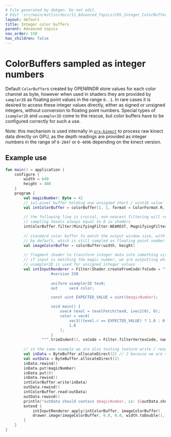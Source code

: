 ```yaml
---
# File generated by dokgen. Do not edit. 
# Edit 'src/main/kotlin/docs/11_Advanced_Topics/C05_Integer_ColorBuffers.kt' instead.
layout: default
title: Integer color buffers
parent: Advanced topics
nav_order: 150
has_children: false
---
```

 
# ColorBuffers sampled as integer numbers

Default `ColorBuffer`s created by OPENRNDR store values for each color 
channel as byte, however when used in shaders they are provided by 
`sampler2D` as floating point values in the range `0..1`. 
In rare cases it is desired to access these integer values directly,
either as signed or unsigned integers, without conversion to floating 
point numbers.
Special types of `isampler2D` and `usampler2D` come to the rescue, 
but color buffers have to be configured correctly for such a use.

Note: this mechanism is used internally in
[`orx-kinect`](https://guide.openrndr.org/OPENRNDRExtras/kinect.html) 
to process raw kinect data directly on GPU, as the depth readings are 
provided as integer numbers in the range
of `0-2047` or `0-4096` depending on the kinect version.

## Example use 
 
```kotlin
fun main() = application {
    configure {
        width = 640
        height = 480
    }
    program {
        val magicNumber: Byte = 42
        // 1x1-pixel buffer holding one unsigned short / uint16 value
        val intColorBuffer = colorBuffer(1, 1, format = ColorFormat.R, type = ColorType.UINT16_INT)
        
        // the following line is crucial, non-nearest filtering will result in
        // sampling texels always equal to 0 in shaders
        intColorBuffer.filter(MinifyingFilter.NEAREST, MagnifyingFilter.NEAREST)
        
        // standard color buffer to match the output window size, with ColorType.UINT8
        // by default, which is still sampled as floating point number in shaders
        val imageColorBuffer = colorBuffer(width, height)
        
        // fragment shader to transform integer data into something visible
        // if input is matching the magic number, we are outputting whiteness
        // usampler2D is used for unsigned integer values
        val intInputRenderer = Filter(Shader.createFromCode(fsCode = """
                    #version 330
                    
                    uniform usampler2D tex0;
                    out     vec4 color;

                    const uint EXPECTED_VALUE = uint($magicNumber);

                    void main() {
                        uvec4 texel = texelFetch(tex0, ivec2(0), 0);
                        color = vec4(
                            vec3((texel.r == EXPECTED_VALUE) ? 1.0 : 0.0),
                            1.0
                        );
                    }
                """.trimIndent(), vsCode = Filter.filterVertexCode, name = "shader with usampler2D as input"))
        
        // in the same example we are also testing texture write / read
        val inData = ByteBuffer.allocateDirect(2) // 2 because we are storing shorts
        val outData = ByteBuffer.allocateDirect(2)
        inData.rewind()
        inData.put(magicNumber)
        inData.put(0)
        inData.rewind()
        intColorBuffer.write(inData)
        outData.rewind()
        intColorBuffer.read(outData)
        outData.rewind()
        println("outData should contain $magicNumber, is: ${outData.short}")
        extend {
            intInputRenderer.apply(intColorBuffer, imageColorBuffer)
            drawer.image(imageColorBuffer, 0.0, 0.0, width.toDouble(), height.toDouble())
        }
    }
}
``` 
